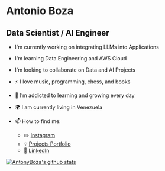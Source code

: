 # Antonio Boza
## Data Scientist / AI Engineer

- I'm currently working on integrating LLMs into Applications
- I'm learning Data Engineering and AWS Cloud 
- I'm looking to collaborate on Data and AI Projects

- :zap: I love music, programming, chess, and books
- 🌱 I’m addicted to learning and growing every day
- :earth_africa: I am currently living in Venezuela
- 📫 How to find me: 
  - :pencil2: [Instagram](https://www.instagram.com/bozaleonantonio/)
  - :bulb: [Projects Portfolio](https://antonyboza.github.io/Portfolio/)
  - :office: [LinkedIn](https://www.linkedin.com/in/antonio-boza/?locale=en_US)
  

[![AntonyBoza's github stats](https://github-readme-stats.vercel.app/api?username=AntonyBoza&count_private=true&show_icons=true&theme=radical&hide_rank=false)](https://github.com/AntonyBoza/github-readme-stats)
